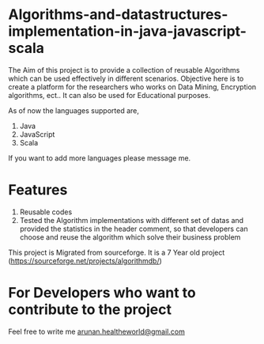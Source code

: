 # Algorithms-and-datastructures-implementation-in-java-javascript-scala
The Aim of this project is to provide a collection of reusable Algorithms which can be used effectively in different scenarios. Objective here is to create a platform for the researchers who works on Data Mining, Encryption algorithms, ect.. It can also be used for Educational purposes.

As of now the languages supported are,
1. Java
2. JavaScript
3. Scala

If you want to add more languages please message me.

# Features
1. Reusable codes
2. Tested the Algorithm implementations with different set of datas and provided the statistics in the header comment, so that developers can choose and reuse the algorithm which solve their business problem

This project is Migrated from sourceforge. It is a 7 Year old project (https://sourceforge.net/projects/algorithmdb/)

# For Developers who want to contribute to the project

Feel free to write me arunan.healtheworld@gmail.com
